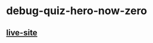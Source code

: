 # debug-quiz-hero-now-zero
## [live-site](https://mdmehedi121888.github.io/debug-quiz-hero-now-zero/)
